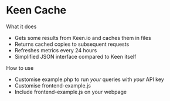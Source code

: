 # Keen Cache

What it does

 * Gets some results from Keen.io and caches them in files
 * Returns cached copies to subsequent requests
 * Refreshes metrics every 24 hours
 * Simplified JSON interface compared to Keen itself
 
How to use

 * Customise example.php to run *your* queries with *your* API key
 * Customise frontend-example.js
 * Include frontend-example.js on your webpage
 
